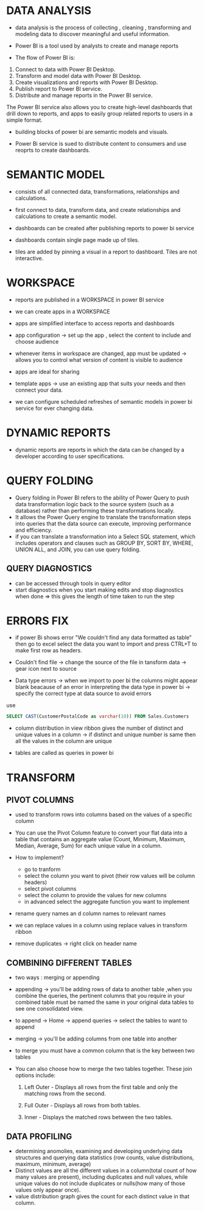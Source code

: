 # DATA ANALYSIS

- data analysis is the process of collecting , cleaning , transforming and modeling data to discover meaningful and useful information.

- Power BI is a tool used by analysts to create and manage reports 

- The flow of Power BI is:

1. Connect to data with Power BI Desktop.
2. Transform and model data with Power BI Desktop.
3. Create visualizations and reports with Power BI Desktop.
4. Publish report to Power BI service.
5. Distribute and manage reports in the Power BI service.

The Power BI service also allows you to create high-level dashboards that drill down to reports, and apps to easily group related reports to users in a simple format.

- building blocks of power bi are semantic models and visuals.

- Power Bi service is sued to distribute content to consumers and use reoprts to create dashboards.

# SEMANTIC MODEL
- consists of all connected data, transformations, relationships and calculations.

- first connect to data, transform data, and create relationships and calculations to create a semantic model.

- dashboards can be created after publishing reports to power bi service

- dashboards contain single page made up of tiles.

- tiles are added by pinning a visual in a report to dashboard. Tiles are not interactive.



# WORKSPACE

- reports are published in a WORKSPACE in power BI service  
- we can create apps in a WORKSPACE
- apps are simplified interface to access reports and dashboards
- app configuration -> set up the app , select the content to include and choose audience
- whenever items in workspace are changed, app must be updated -> allows you to control what version of content is visible to audience
- apps are ideal for sharing

- template apps -> use an existing app that suits your needs and then connect your data.

- we can configure scheduled refreshes of semantic models in power bi service for ever changing data.


# DYNAMIC REPORTS

- dynamic reports are reports in which the data can be changed by a developer according to user specifications.



# QUERY FOLDING

- Query folding in Power BI refers to the ability of Power Query to push data transformation logic back to the source system (such as a database) rather than performing these transformations locally. 
- It allows the Power Query engine to translate the transformation steps into queries that the data source can execute, improving performance and efficiency.
-  if you can translate a transformation into a Select SQL statement, which includes operators and clauses such as GROUP BY, SORT BY, WHERE, UNION ALL, and JOIN, you can use query folding.


## QUERY DIAGNOSTICS

- can be accessed through tools in query editor 
- start diagnostics when you start making edits and stop diagnostics when done => this gives the length of time taken to run the step


# ERRORS FIX
- if power Bi shows error "We couldn't find any data formatted as table" then go to excel select the data you want to import and press CTRL+T to make first row as headers.

- Couldn't find file -> change the source of the file in tansform data -> gear icon next to source


- Data type errors -> when we import to poer bi the columns might appear blank beacause of an error in interpreting the data type in power bi -> specify the correct type at data source to avoid errors

use 
```sql
SELECT CAST(CustomerPostalCode as varchar(10)) FROM Sales.Customers
```



- column distribution in view ribbon gives the number of distinct and unique values in a column -> if distinct and unique number is same then all the values in the column are unique


- tables are called as queries in power bi

# TRANSFORM
## PIVOT COLUMNS

- used to transform rows into columns based on the values of a specific column 
- You can use the Pivot Column feature to convert your flat data into a table that contains an aggregate value (Count, Minimum, Maximum, Median, Average, Sum) for each unique value in a column. 
- How to implement?
    - go to tranform
    - select the column you want to pivot (their row values will be column headers)
    - select pivot columns
    - select the column to provide the values for new columns
    - in advanced select the aggregate function you want to implement


- rename query names an d column names to relevant names
- we can replace values in a column using replace values in transform ribbon

- remove duplicates -> right click on header name 


## COMBINING DIFFERENT TABLES

- two ways : merging or appending

- appending -> you'll be adding rows of data to another table ,when you combine the queries, the pertinent columns that you require in your combined table must be named the same in your original data tables to see one consolidated view.

- to append -> Home -> append queries -> select the tables to want to append 

- merging -> you'll be adding columns from one table into another
- to merge you must have a common column that is the key between two tables

- You can also choose how to merge the two tables together. These join options include:

     1. Left Outer - Displays all rows from the first table and only the matching rows from the second.

     2. Full Outer - Displays all rows from both tables.

     3. Inner - Displays the matched rows between the two tables.



## DATA PROFILING
- determining anomolies, examining and developing underlying data structures and querying data statistics (row counts, value distributions, maximum, minimum, average)
- Distinct values are all the different values in a column(total count of how many values are present), including duplicates and null values, while unique values do not include duplicates or nulls(how many of those values only appear once).
- value distribution graph gives the count for each distinct value in that column.
